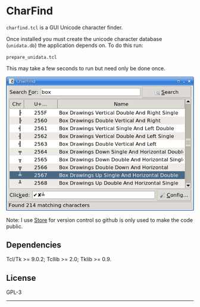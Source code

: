 # CharFind

`charfind.tcl` is a GUI Unicode character finder.

Once installed you must create the unicode character database
(`unidata.db`) the application depends on. To do this run:

`prepare_unidata.tcl`

This may take a few seconds to run but need only be done once.

![Screenshot](images/screenshot.png)

Note: I use [Store](https://github.com/mark-summerfield/store) for version
control so github is only used to make the code public.

## Dependencies

Tcl/Tk >= 9.0.2; Tcllib >= 2.0; Tklib >= 0.9.

## License

GPL-3

---
